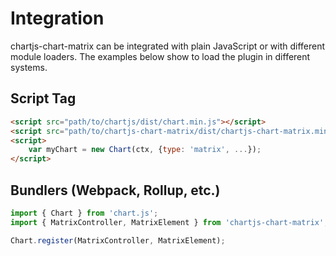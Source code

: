 # Integration

chartjs-chart-matrix can be integrated with plain JavaScript or with different module loaders. The examples below show to load the plugin in different systems.

## Script Tag

```html
<script src="path/to/chartjs/dist/chart.min.js"></script>
<script src="path/to/chartjs-chart-matrix/dist/chartjs-chart-matrix.min.js"></script>
<script>
    var myChart = new Chart(ctx, {type: 'matrix', ...});
</script>
```

## Bundlers (Webpack, Rollup, etc.)

```javascript
import { Chart } from 'chart.js';
import { MatrixController, MatrixElement } from 'chartjs-chart-matrix';

Chart.register(MatrixController, MatrixElement);
```
